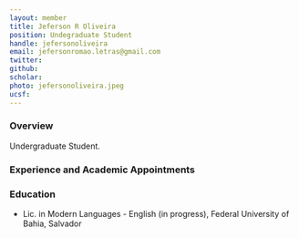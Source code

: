 ```yaml
---
layout: member
title: Jeferson R Oliveira
position: Undegraduate Student
handle: jefersonoliveira
email: jefersonromao.letras@gmail.com 
twitter:
github:
scholar: 
photo: jefersonoliveira.jpeg
ucsf: 
---
```


### Overview

Undergraduate Student.

### Experience and Academic Appointments

### Education

- Lic. in Modern Languages - English (in progress), Federal University of Bahia, Salvador
